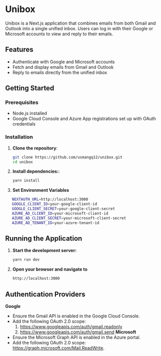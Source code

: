 # Unibox

Unibox is a Next.js application that combines emails from both Gmail and Outlook into a single unified inbox. Users can log in with their Google or Microsoft accounts to view and reply to their emails.

## Features

- Authenticate with Google and Microsoft accounts
- Fetch and display emails from Gmail and Outlook
- Reply to emails directly from the unified inbox

## Getting Started

### Prerequisites

- Node.js installed
- Google Cloud Console and Azure App registrations set up with OAuth credentials

### Installation

1. **Clone the repository**:

   ```bash
   git clone https://github.com/usmangq12/unibox.git
   cd unibox
   ```

2. **Install dependencies:**:
   ```bash
   yarn install
   ```
3. **Set Environment Variables**

```bash
   NEXTAUTH_URL=http://localhost:3000
   GOOGLE_CLIENT_ID=your-google-client-id
   GOOGLE_CLIENT_SECRET=your-google-client-secret
   AZURE_AD_CLIENT_ID=your-microsoft-client-id
   AZURE_AD_CLIENT_SECRET=your-microsoft-client-secret
   AZURE_AD_TENANT_ID=your-azure-tenant-id
```

## Running the Application

1. **Start the development server:**
   ```bash
   yarn run dev
   ```
2. **Open your browser and navigate to**
   ```bash
   http://localhost:3000
   ```

## Authentication Providers

**Google**

- Ensure the Gmail API is enabled in the Google Cloud Console.
- Add the following OAuth 2.0 scope:
  1. https://www.googleapis.com/auth/gmail.readonly
  2. https://www.googleapis.com/auth/gmail.send
  **Microsoft**
- Ensure the Microsoft Graph API is enabled in the Azure portal.
- Add the following OAuth 2.0 scope: https://graph.microsoft.com/Mail.ReadWrite.
